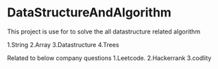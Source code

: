 # DataStructureAndAlgorithm

This project is use for to solve the all datastructure related algorithm 

1.String
2.Array
3.Datastructure
4.Trees

Related to below  company questions
1.Leetcode.
2.Hackerrank
3.codlity
